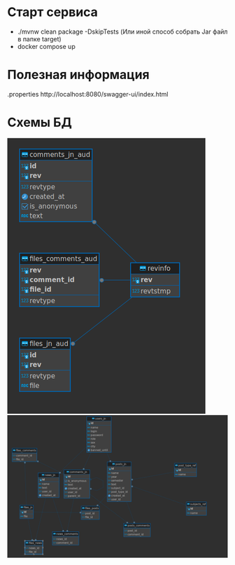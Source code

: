 # Старт сервиса
* ./mvnw clean package -DskipTests (Или иной способ собрать Jar файл в папке target)
* docker compose up

# Полезная информация
.properties
http://localhost:8080/swagger-ui/index.html

# Схемы БД
![img.png](doc/audit-scheme.png)
![img.png](doc/public-scheme.png)